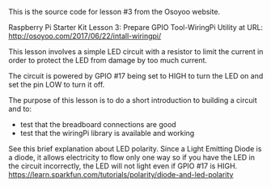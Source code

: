 This is the source code for lesson #3 from the Osoyoo website.

Raspberry Pi Starter Kit Lesson 3: Prepare GPIO Tool-WiringPi Utility at URL:
  http://osoyoo.com/2017/06/22/intall-wiringpi/
  
This lesson involves a simple LED circuit with a resistor to limit the current in order to protect the LED from damage by too much current.

The circuit is powered by GPIO #17 being set to HIGH to turn the LED on and set the pin LOW to turn it off.

The purpose of this lesson is to do a short introduction to building a circuit and to:
* test that the breadboard connections are good
* test that the wiringPi library is available and working

See this brief explanation about LED polarity. Since a Light Emitting Diode is a diode, it allows electricity to flow only one way so
if you have the LED in the circuit incorrectly, the LED will not light even if GPIO #17 is HIGH.
  https://learn.sparkfun.com/tutorials/polarity/diode-and-led-polarity
  
